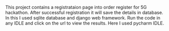 This project contains a registrataion page into order register for 5G hackathon.
After successful registration it will save the details in database.
In this I used sqlite database and django web framework.
Run the code in any IDLE and click on the url to view the results.
Here I used pycharm IDLE.
